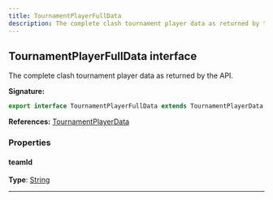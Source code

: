 ```yaml
---
title: TournamentPlayerFullData
description: The complete clash tournament player data as returned by the API.
---
```


## TournamentPlayerFullData interface

The complete clash tournament player data as returned by the API.

**Signature:**

```ts
export interface TournamentPlayerFullData extends TournamentPlayerData 
```

**References:** [TournamentPlayerData](/api/tournamentplayerdata)

### Properties

#### teamId



**Type**: [String](https://developer.mozilla.org/en-US/docs/Web/JavaScript/Reference/Global_Objects/String)

---

